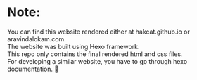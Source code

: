 # Note:   
You can find this website rendered either at hakcat.github.io or aravindalokam.com.   
The website was built using Hexo framework.   
This repo only contains the final rendered html and css files.   
For developing a similar website, you have to go through hexo documentation. 🤠  
